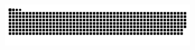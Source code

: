 <picture>
  <source media="(prefers-color-scheme: dark)" srcset="https://raw.githubusercontent.com/zhujunze/zhujunze/output/github-contribution-grid-snake-dark.svg">
  <source media="(prefers-color-scheme: light)" srcset="https://raw.githubusercontent.com/zhujunze/zhujunze/output/github-contribution-grid-snake.svg">
  <img alt="github contribution grid snake animation" src="https://raw.githubusercontent.com/zhujunze/zhujunze/output/github-contribution-grid-snake.svg">
</picture>

